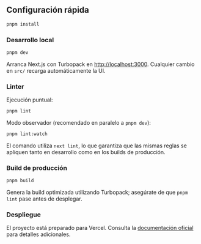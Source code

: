 ## Configuración rápida

```bash
pnpm install
```

### Desarrollo local

```bash
pnpm dev
```

Arranca Next.js con Turbopack en [http://localhost:3000](http://localhost:3000). Cualquier cambio en `src/` recarga automáticamente la UI.

### Linter

Ejecución puntual:

```bash
pnpm lint
```

Modo observador (recomendado en paralelo a `pnpm dev`):

```bash
pnpm lint:watch
```

El comando utiliza `next lint`, lo que garantiza que las mismas reglas se apliquen tanto en desarrollo como en los builds de producción.

### Build de producción

```bash
pnpm build
```

Genera la build optimizada utilizando Turbopack; asegúrate de que `pnpm lint` pase antes de desplegar.

### Despliegue

El proyecto está preparado para Vercel. Consulta la [documentación oficial](https://nextjs.org/docs/app/building-your-application/deploying) para detalles adicionales.
